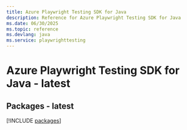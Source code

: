 ```yaml
---
title: Azure Playwright Testing SDK for Java
description: Reference for Azure Playwright Testing SDK for Java
ms.date: 06/30/2025
ms.topic: reference
ms.devlang: java
ms.service: playwrighttesting
---
```

# Azure Playwright Testing SDK for Java - latest
## Packages - latest
[!INCLUDE [packages](playwright-testing-index.md)]